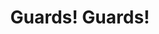 ---
title: Guards! Guards!
storyType: starter
connections:
  sequel:
    - men-at-arms
  minor:
    - theatre-of-cruelty
---